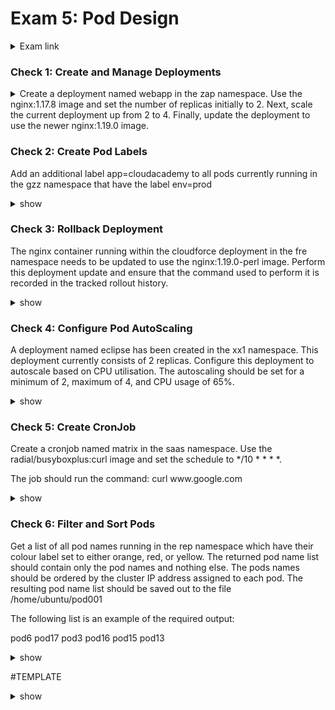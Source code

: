 # Exam 5: Pod Design #
<details><summary>Exam link</summary>
https://cloudacademy.com/lab/ckad-practice-exam-pod-design/?context_resource=lp&context_id=3086
</p></details>

### Check 1: Create and Manage Deployments ###
<details><summary>
Create a deployment named webapp in the zap namespace. Use the nginx:1.17.8 image and set the number of replicas initially to 2. Next, scale the current deployment up from 2 to 4. Finally, update the deployment to use the newer nginx:1.19.0 image.
</summary>
<p>
  
```bash
k create deploy -n zap webapp --image=nginx:1.17.8 --replicas=2
k scale deploy -n zap webapp --replicas=4
k edit deploy -n zap webapp #edit "image" field
```
  
</p>
</details>

### Check 2: Create Pod Labels ###
Add an additional label app=cloudacademy to all pods currently running in the gzz namespace that have the label env=prod

<details><summary>show</summary><p>

```bash
k get pod -n gzz -l env=prod
k label pod -n gzz -l env=prod app=cloudacademy
  
```
</p>
</details>

### Check 3: Rollback Deployment ###
The nginx container running within the cloudforce deployment in the fre namespace needs to be updated to use the nginx:1.19.0-perl image. Perform this deployment update and ensure that the command used to perform it is recorded in the tracked rollout history.

<details><summary>show</summary>
<p>
  
```bash
k -n fre set image deployment cloudforce nginx=nginx:1.19.0-perl --record
```
</p>
</details>

### Check 4: Configure Pod AutoScaling ###
A deployment named eclipse has been created in the xx1 namespace. This deployment currently consists of 2 replicas. Configure this deployment to autoscale based on CPU utilisation. The autoscaling should be set for a minimum of 2, maximum of 4, and CPU usage of 65%.

<details><summary>show</summary>
<p>
  
```bash
k -n xx1 autoscale deploy --min=2 --max=4 --cpu-percent=65 eclipse
```
</p>
</details>

### Check 5: Create CronJob ###
<p>Create a cronjob named matrix in the saas namespace. Use the radial/busyboxplus:curl image and set the schedule to */10 * * * *. </p>
<p>The job should run the command: curl www.google.com</p>
<details><summary>show</summary>
<p>
  
```bash
k -n saas create cronjob --image=radial/busyboxplus:curl --schedule='*/10 * * * *' matrix -- curl www.google.com
```
</p>
</details>

### Check 6: Filter and Sort Pods ###
<p>Get a list of all pod names running in the rep namespace which have their colour label set to either orange, red, or yellow. The returned pod name list should contain only the pod names and nothing else. The pods names should be ordered by the cluster IP address assigned to each pod. The resulting pod name list should be saved out to the file /home/ubuntu/pod001 </p>
<p>The following list is an example of the required output:</p>
pod6
pod17
pod3
pod16
pod15
pod13</p>

<details><summary>show</summary>
<p>
  
```bash
k -n saas create cronjob --image=radial/busyboxplus:curl --schedule='*/10 * * * *' matrix -- curl www.google.com
```
</p>
</details>











#TEMPLATE
<details><summary>show</summary>
<p>
  
```bash

```
</p>
</details>
